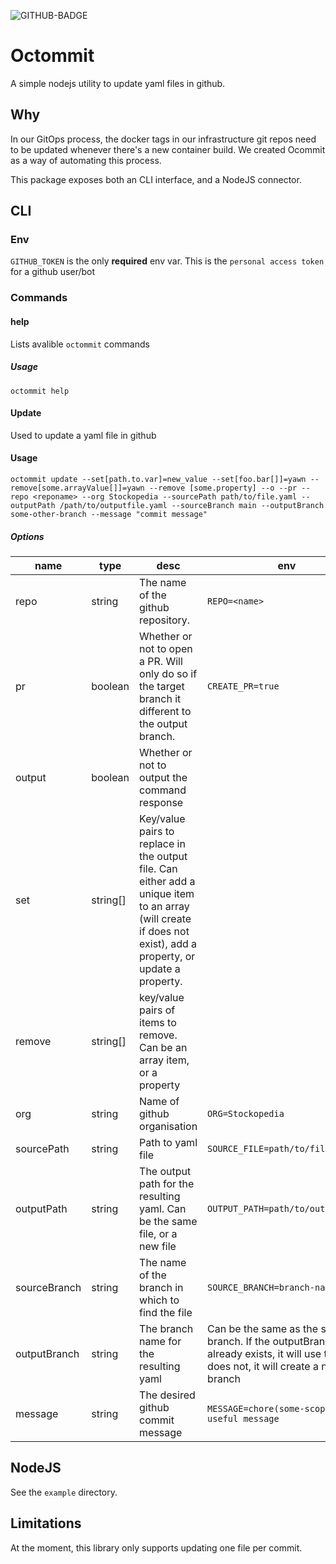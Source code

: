 ![GITHUB-BADGE](https://github.com/Stockopedia/octommit/workflows/Release/badge.svg)

# Octommit

A simple nodejs utility to update yaml files in github.

## Why

In our GitOps process, the docker tags in our infrastructure git repos need to be updated whenever there's a new container build. We created Ocommit as a way of automating this process.

This package exposes both an CLI interface, and a NodeJS connector.

## CLI

### Env

`GITHUB_TOKEN` is the only **required** env var. This is the `personal access token` for a github user/bot

### Commands

#### help

Lists avalible `octommit` commands

##### Usage

`octommit help`

#### Update

Used to update a yaml file in github

#### Usage

```
octommit update --set[path.to.var]=new_value --set[foo.bar[]]=yawn --remove[some.arrayValue[]]=yawn --remove [some.property] --o --pr --repo <reponame> --org Stockopedia --sourcePath path/to/file.yaml --outputPath /path/to/outputfile.yaml --sourceBranch main --outputBranch some-other-branch --message "commit message"
```

##### Options

| name         | type     | desc | env | cli |
| ------------ | -------- | ---- | --- | --- |
| repo         | string   | The name of the github repository.                                                                                                                             | `REPO=<name>`                                                                                                                           | `--repo <name>`                                                        |
| pr           | boolean  | Whether or not to open a PR. Will only do so if the target branch it different to the output branch.                                                           | `CREATE_PR=true`                                                                                                                        | `--pr`                                                                 |
| output       | boolean  | Whether or not to output the command response                                                                                                                  |                                                                                                                                         | `--o`                                                                  |
| set          | string[] | Key/value pairs to replace in the output file. Can either add a unique item to an array (will create if does not exist), add a property, or update a property. |                                                                                                                                         | `--set [path.to.var]=replacement` `--set [path.to.array[]]=new_value`  |
| remove       | string[] | key/value pairs of items to remove. Can be an array item, or a property                                                                                        |                                                                                                                                         | `--remove [path.to.prop]` `--remove [path.to.array[]]=value_to_remove` |
| org          | string   | Name of github organisation                                                                                                                                    | `ORG=Stockopedia`                                                                                                                       | `--org Stockopedia`                                                    |
| sourcePath   | string   | Path to yaml file                                                                                                                                              | `SOURCE_FILE=path/to/file.yaml`                                                                                                         | `--sourcePath path/to/file.yaml`                                       |
| outputPath   | string   | The output path for the resulting yaml. Can be the same file, or a new file                                                                                    | `OUTPUT_PATH=path/to/output.yaml`                                                                                                       | `--outputPath path/to/output.yaml`                                     |
| sourceBranch | string   | The name of the branch in which to find the file                                                                                                               | `SOURCE_BRANCH=branch-name`                                                                                                             | `--sourceBranch branch-name`                                           |
| outputBranch | string   | The branch name for the resulting yaml                                                                                                                         | Can be the same as the source branch. If the outputBranch already exists, it will use that/ If it does not, it will create a new branch | `OUTPUT_BRANCH=branch-name`                                            | `--outputBranch branch-name` |
| message      | string   | The desired github commit message                                                                                                                              | `MESSAGE=chore(some-scope): some useful message`                                                                                        | `--message "chore(some-scope): some useful message"`                   |

## NodeJS

See the `example` directory.

## Limitations

At the moment, this library only supports updating one file per commit.
